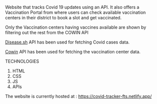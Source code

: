 Website that tracks Covid 19 updates using an API. It also offers a Vaccination Portal from where users can check available vaccination centers in their district to book a slot and get vaccinated.

Only the Vaccination centers having vaccines available are shown by filtering out the rest from the COWIN API 

<a href="https://disease.sh/">Disease.sh</a> API has been used for fetching Covid cases data.

<a href="https://apisetu.gov.in/public/marketplace/api/cowin">Cowin</a> API has been used for fetching the vaccination center data.

TECHNOLOGIES
1. HTML
2. CSS
3. JS
4. APIs

The website is currently hosted at : https://covid-tracker-fts.netlify.app/
